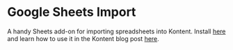 # Google Sheets Import

A handy Sheets add-on for importing spreadsheets into Kontent. Install [here](https://bit.ly/2N3Zz71) and learn how to use it in the Kontent blog post [here](https://kontent.ai/blog/migrating-content-from-spreadsheets).
